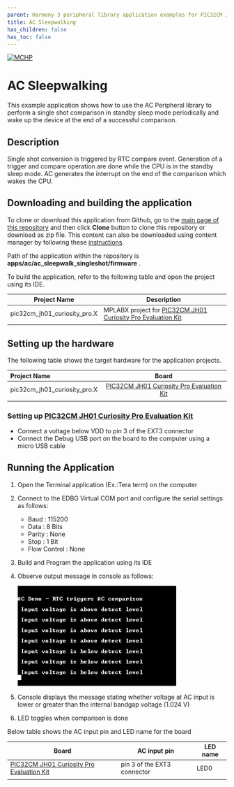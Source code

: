 ```yaml
---
parent: Harmony 3 peripheral library application examples for PIC32CM JH01 family
title: AC Sleepwalking
has_children: false
has_toc: false
---
```


[![MCHP](https://www.microchip.com/ResourcePackages/Microchip/assets/dist/images/logo.png)](https://www.microchip.com)

# AC Sleepwalking

This example application shows how to use the AC Peripheral library to perform a single shot comparison in standby sleep mode periodically and wake up the device at the end of a successful comparison.

## Description

Single shot conversion is triggered by RTC compare event. Generation of a trigger and compare operation are done while the CPU is in the standby sleep mode. AC generates the interrupt on the end of the comparison which wakes the CPU.

## Downloading and building the application

To clone or download this application from Github, go to the [main page of this repository](https://github.com/Microchip-MPLAB-Harmony/csp_apps_pic32cm_jh00_jh01) and then click **Clone** button to clone this repository or download as zip file.
This content can also be downloaded using content manager by following these [instructions](https://github.com/Microchip-MPLAB-Harmony/contentmanager/wiki).

Path of the application within the repository is **apps/ac/ac_sleepwalk_singleshot/firmware** .

To build the application, refer to the following table and open the project using its IDE.

| Project Name      | Description                                    |
| ----------------- | ---------------------------------------------- |
| pic32cm_jh01_curiosity_pro.X | MPLABX project for [PIC32CM JH01 Curiosity Pro Evaluation Kit]() |
|||

## Setting up the hardware

The following table shows the target hardware for the application projects.

| Project Name| Board|
|:---------|:---------:|
| pic32cm_jh01_curiosity_pro.X | [PIC32CM JH01 Curiosity Pro Evaluation Kit]()
|||

### Setting up [PIC32CM JH01 Curiosity Pro Evaluation Kit]()

- Connect a voltage below VDD to pin 3 of the EXT3 connector
- Connect the Debug USB port on the board to the computer using a micro USB cable

## Running the Application

1. Open the Terminal application (Ex.:Tera term) on the computer
2. Connect to the EDBG Virtual COM port and configure the serial settings as follows:
    - Baud : 115200
    - Data : 8 Bits
    - Parity : None
    - Stop : 1 Bit
    - Flow Control : None
3. Build and Program the application using its IDE
4. Observe output message in console as follows:

    ![output](images/output_ac_sleepwalk_singleshot.png)

5. Console displays the message stating whether voltage at AC input is lower or greater than the internal bandgap voltage (1.024 V)
6. LED toggles when comparison is done

Below table shows the AC input pin and LED name for the board

| Board| AC input pin | LED name|
|------|----------|---------|
| [PIC32CM JH01 Curiosity Pro Evaluation Kit]() | pin 3 of the EXT3 connector | LED0 |
|||
